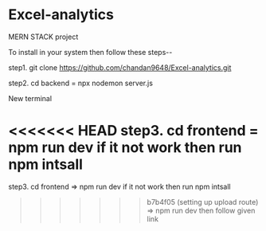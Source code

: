 # Excel-analytics
MERN STACK project

To install in your system then follow these steps--

step1. git clone https://github.com/chandan9648/Excel-analytics.git

step2. cd backend = npx nodemon server.js

New terminal 

<<<<<<< HEAD
step3. cd frontend = npm run dev if it not work then run npm intsall
=======
step3. cd frontend => npm run dev if it not work then run npm intsall
>>>>>>> b7b4f05 (setting up upload route)
=> npm run dev
then follow given link


